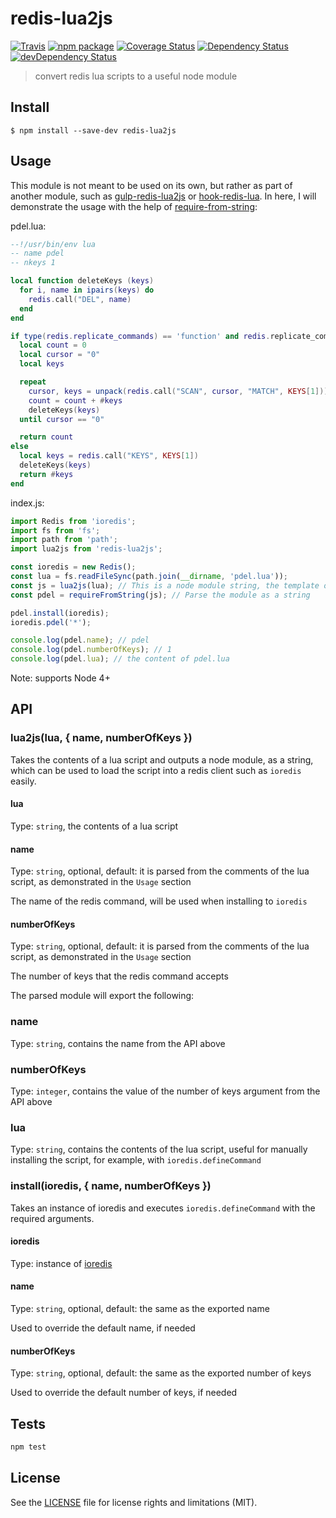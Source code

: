 # redis-lua2js

[![Travis][build-badge]][build]
[![npm package][npm-badge]][npm]
[![Coverage Status][coveralls-badge]][coveralls]
[![Dependency Status][dependency-status-badge]][dependency-status]
[![devDependency Status][dev-dependency-status-badge]][dev-dependency-status]

> convert redis lua scripts to a useful node module

## Install

```
$ npm install --save-dev redis-lua2js
```

## Usage

This module is not meant to be used on its own, but rather as part of another module, such as [gulp-redis-lua2js](https://github.com/perrin4869/gulp-redis-lua2js) or [hook-redis-lua](https://github.com/perrin4869/node-hook-redis-lua). In here, I will demonstrate the usage with the help of [require-from-string](https://github.com/floatdrop/require-from-string):

pdel.lua:
```lua
--!/usr/bin/env lua
-- name pdel
-- nkeys 1

local function deleteKeys (keys)
  for i, name in ipairs(keys) do
    redis.call("DEL", name)
  end
end

if type(redis.replicate_commands) == 'function' and redis.replicate_commands() then -- Redis 3.2+
  local count = 0
  local cursor = "0"
  local keys

  repeat
    cursor, keys = unpack(redis.call("SCAN", cursor, "MATCH", KEYS[1]))
    count = count + #keys
    deleteKeys(keys)
  until cursor == "0"

  return count
else
  local keys = redis.call("KEYS", KEYS[1])
  deleteKeys(keys)
  return #keys
end
```

index.js:
```js
import Redis from 'ioredis';
import fs from 'fs';
import path from 'path';
import lua2js from 'redis-lua2js';

const ioredis = new Redis();
const lua = fs.readFileSync(path.join(__dirname, 'pdel.lua'));
const js = lua2js(lua); // This is a node module string, the template of which you can see in src/lua.js
const pdel = requireFromString(js); // Parse the module as a string

pdel.install(ioredis);
ioredis.pdel('*');

console.log(pdel.name); // pdel
console.log(pdel.numberOfKeys); // 1
console.log(pdel.lua); // the content of pdel.lua
```

Note: supports Node 4+

## API

### lua2js(lua, { name, numberOfKeys })

Takes the contents of a lua script and outputs a node module, as a string, which can be used to load the script into a redis client such as `ioredis` easily.

#### lua

Type: `string`, the contents of a lua script

#### name

Type: `string`, optional, default: it is parsed from the comments of the lua script, as demonstrated in the `Usage` section

The name of the redis command, will be used when installing to `ioredis`

#### numberOfKeys

Type: `string`, optional, default: it is parsed from the comments of the lua script, as demonstrated in the `Usage` section

The number of keys that the redis command accepts

The parsed module will export the following:

### name

Type: `string`, contains the name from the API above

### numberOfKeys

Type: `integer`, contains the value of the number of keys argument from the API above

### lua

Type: `string`, contains the contents of the lua script, useful for manually installing the script, for example, with `ioredis.defineCommand`

### install(ioredis, { name, numberOfKeys })

Takes an instance of ioredis and executes `ioredis.defineCommand` with the required arguments.

#### ioredis

Type: instance of [ioredis](https://github.com/luin/ioredis)

#### name

Type: `string`, optional, default: the same as the exported name

Used to override the default name, if needed

#### numberOfKeys

Type: `string`, optional, default: the same as the exported number of keys

Used to override the default number of keys, if needed

####

## Tests

```bash
npm test
```

## License

See the [LICENSE](LICENSE.md) file for license rights and limitations (MIT).

[build-badge]: https://img.shields.io/travis/perrin4869/redis-lua2js/master.svg?style=flat-square
[build]: https://travis-ci.org/perrin4869/redis-lua2js

[npm-badge]: https://img.shields.io/npm/v/redis-lua2js.svg?style=flat-square
[npm]: https://www.npmjs.org/package/redis-lua2js

[coveralls-badge]: https://img.shields.io/coveralls/perrin4869/redis-lua2js/master.svg?style=flat-square
[coveralls]: https://coveralls.io/r/perrin4869/redis-lua2js

[dependency-status-badge]: https://david-dm.org/perrin4869/redis-lua2js.svg?style=flat-square
[dependency-status]: https://david-dm.org/perrin4869/redis-lua2js

[dev-dependency-status-badge]: https://david-dm.org/perrin4869/redis-lua2js/dev-status.svg?style=flat-square
[dev-dependency-status]: https://david-dm.org/perrin4869/redis-lua2js#info=devDependencies
